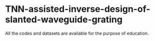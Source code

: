 # TNN-assisted-inverse-design-of-slanted-waveguide-grating
All the codes and datasets are available for the purpose of education.
